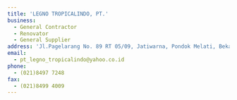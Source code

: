 ```yaml
---
title: 'LEGNO TROPICALINDO, PT.'
business:
  - General Contractor
  - Renovator
  - General Supplier
address: 'Jl.Pagelarang No. 89 RT 05/09, Jatiwarna, Pondok Melati, Bekasi 17415'
email:
  - pt_legno_tropicalindo@yahoo.co.id
phone:
  - (021)8497 7248
fax:
  - (021)8499 4009
---
```

